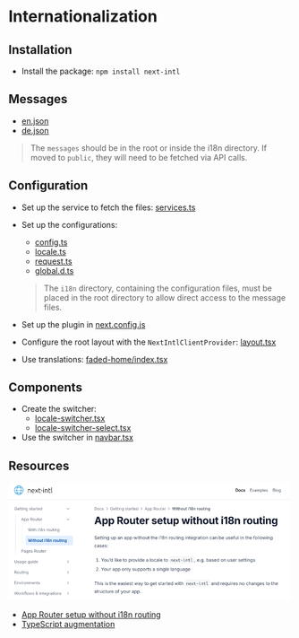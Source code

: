 # Internationalization

## Installation

* Install the package: `npm install next-intl`

## Messages

* [en.json](../../i18n/messages/en.json)
* [de.json](../../i18n/messages/de.json)

> The `messages` should be in the root or inside the i18n directory. If moved to `public`, they will need to be fetched via API calls.

## Configuration

* Set up the service to fetch the files: [services.ts](../../modules/i18n/services.ts)
* Set up the configurations:
  * [config.ts](../../i18n/config.ts)
  * [locale.ts](../../i18n/locale.ts)
  * [request.ts](../../i18n/request.ts)
  * [global.d.ts](../../i18n/types/global.d.ts)
  > The `i18n` directory, containing the configuration files, must be placed in the root directory to allow direct access to the message files.
* Set up the plugin in [next.config.js](../../next.config.js)

* Configure the root layout with the `NextIntlClientProvider`: [layout.tsx](../../app/layout.tsx)
* Use translations: [faded-home/index.tsx](../../modules/global/screens/home/faded-home/index.tsx)

## Components

* Create the switcher:
  * [locale-switcher.tsx](../../modules/i18n/components/locale-switcher.tsx)
  * [locale-switcher-select.tsx](../../modules/i18n/components/locale-switcher-select.tsx)
* Use the switcher in [navbar.tsx](../../modules/global/components/navbar.tsx)

## Resources

![next-intl.png](images/next-intl.png)

* [App Router setup without i18n routing](https://next-intl.dev/docs/getting-started/app-router/without-i18n-routing)
* [TypeScript augmentation](https://next-intl.dev/docs/workflows/typescript)
